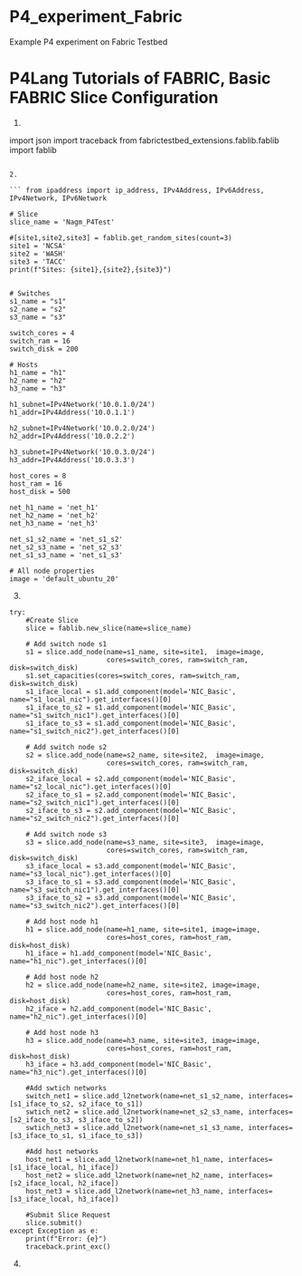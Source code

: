 # P4_experiment_Fabric
Example P4 experiment on Fabric Testbed

# P4Lang Tutorials of FABRIC, Basic FABRIC Slice Configuration

1. ```
import json
import traceback
from fabrictestbed_extensions.fablib.fablib import fablib

```

2.  

``` from ipaddress import ip_address, IPv4Address, IPv6Address, IPv4Network, IPv6Network

# Slice 
slice_name = 'Nagm_P4Test'

#[site1,site2,site3] = fablib.get_random_sites(count=3)
site1 = 'NCSA'
site2 = 'WASH'
site3 = 'TACC'
print(f"Sites: {site1},{site2},{site3}")


# Switches
s1_name = "s1"
s2_name = "s2"
s3_name = "s3"

switch_cores = 4
switch_ram = 16
switch_disk = 200

# Hosts
h1_name = "h1"
h2_name = "h2"
h3_name = "h3"

h1_subnet=IPv4Network('10.0.1.0/24')
h1_addr=IPv4Address('10.0.1.1')

h2_subnet=IPv4Network('10.0.2.0/24')
h2_addr=IPv4Address('10.0.2.2')

h3_subnet=IPv4Network('10.0.3.0/24')
h3_addr=IPv4Address('10.0.3.3')

host_cores = 8
host_ram = 16
host_disk = 500

net_h1_name = 'net_h1'
net_h2_name = 'net_h2'
net_h3_name = 'net_h3'

net_s1_s2_name = 'net_s1_s2'
net_s2_s3_name = 'net_s2_s3'
net_s1_s3_name = 'net_s1_s3'

# All node properties
image = 'default_ubuntu_20'
```

3. 
```
try:
    #Create Slice
    slice = fablib.new_slice(name=slice_name)
    
    # Add switch node s1
    s1 = slice.add_node(name=s1_name, site=site1,  image=image, 
                        cores=switch_cores, ram=switch_ram, disk=switch_disk)
    s1.set_capacities(cores=switch_cores, ram=switch_ram, disk=switch_disk)
    s1_iface_local = s1.add_component(model='NIC_Basic', name="s1_local_nic").get_interfaces()[0]
    s1_iface_to_s2 = s1.add_component(model='NIC_Basic', name="s1_switch_nic1").get_interfaces()[0]
    s1_iface_to_s3 = s1.add_component(model='NIC_Basic', name="s1_switch_nic2").get_interfaces()[0]

    # Add switch node s2
    s2 = slice.add_node(name=s2_name, site=site2,  image=image, 
                        cores=switch_cores, ram=switch_ram, disk=switch_disk)
    s2_iface_local = s2.add_component(model='NIC_Basic', name="s2_local_nic").get_interfaces()[0]
    s2_iface_to_s1 = s2.add_component(model='NIC_Basic', name="s2_switch_nic1").get_interfaces()[0]
    s2_iface_to_s3 = s2.add_component(model='NIC_Basic', name="s2_switch_nic2").get_interfaces()[0]
    
    # Add switch node s3
    s3 = slice.add_node(name=s3_name, site=site3,  image=image, 
                        cores=switch_cores, ram=switch_ram, disk=switch_disk)
    s3_iface_local = s3.add_component(model='NIC_Basic', name="s3_local_nic").get_interfaces()[0]
    s3_iface_to_s1 = s3.add_component(model='NIC_Basic', name="s3_switch_nic1").get_interfaces()[0]
    s3_iface_to_s2 = s3.add_component(model='NIC_Basic', name="s3_switch_nic2").get_interfaces()[0]    
    
    # Add host node h1
    h1 = slice.add_node(name=h1_name, site=site1, image=image,
                        cores=host_cores, ram=host_ram, disk=host_disk)
    h1_iface = h1.add_component(model='NIC_Basic', name="h1_nic").get_interfaces()[0]
    
    # Add host node h2
    h2 = slice.add_node(name=h2_name, site=site2, image=image,
                        cores=host_cores, ram=host_ram, disk=host_disk)
    h2_iface = h2.add_component(model='NIC_Basic', name="h2_nic").get_interfaces()[0]
    
    # Add host node h3
    h3 = slice.add_node(name=h3_name, site=site3, image=image,
                        cores=host_cores, ram=host_ram, disk=host_disk)
    h3_iface = h3.add_component(model='NIC_Basic', name="h3_nic").get_interfaces()[0]
    
    #Add swtich networks
    switch_net1 = slice.add_l2network(name=net_s1_s2_name, interfaces=[s1_iface_to_s2, s2_iface_to_s1])
    swtich_net2 = slice.add_l2network(name=net_s2_s3_name, interfaces=[s2_iface_to_s3, s3_iface_to_s2])
    swtich_net3 = slice.add_l2network(name=net_s1_s3_name, interfaces=[s3_iface_to_s1, s1_iface_to_s3])

    #Add host networks 
    host_net1 = slice.add_l2network(name=net_h1_name, interfaces=[s1_iface_local, h1_iface])
    host_net2 = slice.add_l2network(name=net_h2_name, interfaces=[s2_iface_local, h2_iface])
    host_net3 = slice.add_l2network(name=net_h3_name, interfaces=[s3_iface_local, h3_iface])
    
    #Submit Slice Request
    slice.submit() 
except Exception as e:
    print(f"Error: {e}")
    traceback.print_exc()
```

4. 
